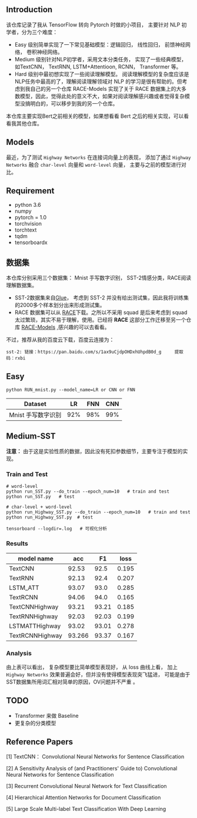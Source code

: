 
## Introduction

该仓库记录了我从 TensorFlow 转向 Pytorch 时做的小项目， 主要针对 NLP 初学者，分为三个难度：

- Easy 级别简单实现了一下常见基础模型：逻辑回归， 线性回归， 前馈神经网络， 卷积神经网络。
- Medium 级别针对NLP初学者，采用文本分类任务， 实现了一些经典模型，如TextCNN， TextRNN, LSTM+Attentioon, RCNN， Transformer 等。
- Hard 级别中最初想实现了一些阅读理解模型。 阅读理解模型的复杂度应该是NLP任务中最高的了，理解阅读理解领域对 NLP 的学习是很有帮助的。但考虑到我自己的另一个仓库 RACE-Models 实现了关于 RACE 数据集上的大多数模型，因此，觉得此处的意义不大，如果对阅读理解感兴趣或者觉得复杂模型没搞明白的，可以移步到我的另一个仓库。

本仓库主要实现Bert之前相关的模型，如果想看看 Bert 之后的相关实现，可以看看我其他仓库。

## Models

最近，为了测试 `Highway Networks` 在连接词向量上的表现， 添加了通过 `Highway Networks` 融合 `char-level` 向量和 `word-level` 向量， 主要与之前的模型进行对比。 

## Requirement

- python 3.6
- numpy
- pytorch = 1.0
- torchvision
- torchtext
- tqdm
- tensorboardx

## 数据集

本仓库分别采用三个数据集： Mnist 手写数字识别， SST-2情感分类，RACE阅读理解数据集。

- SST-2数据集来自[Glue](https://gluebenchmark.com/tasks)， 考虑到 SST-2 并没有给出测试集，因此我将训练集的2000多个样本划分出来形成测试集。
- RACE 数据集可以从 [RACE](http://www.qizhexie.com//data/RACE_leaderboard)下载。之所以不采用 squad 是后来考虑到 squad 太过繁琐，其实不易于理解，使用。已经将 **RACE** 这部分工作迁移至另一个仓库 [RACE-Models](https://github.com/songyingxin/RACE-Models) ,感兴趣的可以去看看。

不过，推荐从我的百度云下载，百度云连接为： 

```
sst-2: 链接：https://pan.baidu.com/s/1ax9uCjdpOHDxhUhpdB0d_g     提取码：rxbi 
```


## Easy

```
python RUN_mnist.py --model_name=LR or CNN or FNN
```

| Dataset            | LR   | FNN  | CNN  |
| ------------------ | ---- | ---- | ---- |
| Mnist 手写数字识别 | 92%  | 98%  | 99%  |

## Medium-SST

**注意：** 由于这是实验性质的数据，因此没有死扣参数细节，主要专注于模型的实现。

### Train and Test

```
# word-level
python run_SST.py --do_train --epoch_num=10   # train and test
python run_SST.py   # test

# char-level + word-level
python run_Highway_SST.py --do_train --epoch_num=10   # train and test
python run_Highway_SST.py  # test

tensorboard --logdir=.log   # 可视化分析
```

### Results

| model name            | acc    | F1    | loss  |
| --------------------- | ------ | ----- | ----- |
| TextCNN               | 92.53 | 92.5 | 0.195 |
| TextRNN               | 92.13 | 92.4 | 0.207 |
| LSTM_ATT              |   93.07     |  93.0    |  0.285     |
| TextRCNN | 94.06 | 94.0 | 0.165 |
| TextCNNHighway | 93.21 | 93.21 | 0.185 |
| TextRNNHighway | 92.03 | 92.03 | 0.199 |
| LSTMATTHighway | 93.02 | 93.01 | 0.278 |
| TextRCNNHighway | 93.266 | 93.37 | 0.167 |
### Analysis

由上表可以看出， 复杂模型要比简单模型表现好， 从 loss 曲线上看， 加上 `Highway Networks` 效果普遍会好，但并没有使得模型表现突飞猛进， 可能是由于SST数据集所用词汇相对简单的原因，OV问题并不严重 。


## TODO

- Transformer 来做 Baseline
- 更复杂的分类模型






## Reference Papers

[1] TextCNN： Convolutional Neural Networks for Sentence Classification

[2] A Sensitivity Analysis of (and Practitioners' Guide to) Convolutional Neural Networks for Sentence Classification

[3] Recurrent Convolutional Neural Network for Text Classification

[4] Hierarchical Attention Networks for Document Classification

[5] Large Scale Multi-label Text Classification With Deep Learning
